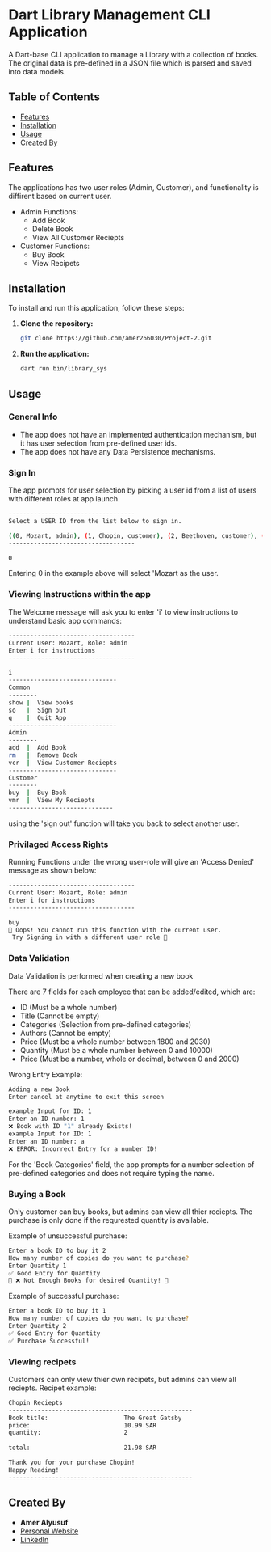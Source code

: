 # Dart Library Management CLI Application

A Dart-base CLI application to manage a Library with a collection of books. The original data is pre-defined in a JSON file which is parsed and saved into data models.

## Table of Contents

- [Features](#features)
- [Installation](#installation)
- [Usage](#usage)
- [Created By](#created-by)

## Features

The applications has two user roles (Admin, Customer), and functionality is diffirent based on current user. 

- Admin Functions:
    - Add Book
    - Delete Book
    - View All Customer Reciepts
- Customer Functions:
    - Buy Book
    - View Recipets

## Installation

To install and run this application, follow these steps:

1. **Clone the repository:**

    ```bash
    git clone https://github.com/amer266030/Project-2.git
    ```

2. **Run the application:**

    ```bash
    dart run bin/library_sys
    ```

## Usage

### General Info

- The app does not have an implemented authentication mechanism, but it has user selection from pre-defined user ids.
- The app does not have any Data Persistence mechanisms.

### Sign In

The app prompts for user selection by picking a user id from a list of users with different roles at app launch.

```bash
-----------------------------------
Select a USER ID from the list below to sign in.

((0, Mozart, admin), (1, Chopin, customer), (2, Beethoven, customer), (3, Liszt, customer))
-----------------------------------

0
 ```

 Entering 0 in the example above will select 'Mozart as the user.

### Viewing Instructions within the app

The Welcome message will ask you to enter 'i' to view instructions to understand basic app commands:

```bash
-----------------------------------
Current User: Mozart, Role: admin
Enter i for instructions
-----------------------------------

i
------------------------------
Common
--------
show |  View books
so   |  Sign out
q    |  Quit App
------------------------------
Admin
--------
add  |  Add Book
rm   |  Remove Book
vcr  |  View Customer Reciepts
------------------------------
Customer
--------
buy  |  Buy Book
vmr  |  View My Reciepts
-----------------------------
```

using the 'sign out' function will take you back to select another user.

### Privilaged Access Rights

Running Functions under the wrong user-role will give an 'Access Denied' message as shown below:

```bash
-----------------------------------
Current User: Mozart, Role: admin
Enter i for instructions
-----------------------------------

buy
🛑 Oops! You cannot run this function with the current user. 
 Try Signing in with a different user role 🛑
```

### Data Validation

Data Validation is performed when creating a new book

There are 7 fields for each employee that can be added/edited, which are:
- ID (Must be a whole number)
- Title (Cannot be empty)
- Categories (Selection from pre-defined categories)
- Authors (Cannot be empty)
- Price (Must be a whole number between 1800 and 2030)
- Quantity (Must be a whole number between 0 and 10000)
- Price (Must be a number, whole or decimal, between 0 and 2000)

Wrong Entry Example:

```bash
Adding a new Book
Enter cancel at anytime to exit this screen

example Input for ID: 1
Enter an ID number: 1
❌ Book with ID "1" already Exists!
example Input for ID: 1
Enter an ID number: a
❌ ERROR: Incorrect Entry for a number ID!
```

For the 'Book Categories' field, the app prompts for a number selection of pre-defined categories and does not require typing the name.

### Buying a Book

Only customer can buy books, but admins can view all thier reciepts.
The purchase is only done if the requrested quantity is available. 

Example of unsuccessful purchase:

```bash
Enter a book ID to buy it 2
How many number of copies do you want to purchase?
Enter Quantity 1
✅ Good Entry for Quantity
🛑 ❌ Not Enough Books for desired Quantity! 🛑
```

Example of successful purchase:

```bash
Enter a book ID to buy it 1
How many number of copies do you want to purchase?
Enter Quantity 2
✅ Good Entry for Quantity
✅ Purchase Successful!
```

### Viewing recipets

Customers can only view thier own recipets, but admins can view all reciepts. Recipet example:

```bash
Chopin Reciepts
---------------------------------------------------
Book title:                     The Great Gatsby
price:                          10.99 SAR
quantity:                       2
                            
total:                          21.98 SAR

Thank you for your purchase Chopin!
Happy Reading!
---------------------------------------------------
```

## Created By

- **Amer Alyusuf**
- [Personal Website](https://amer266030.github.io)
- [LinkedIn](https://www.linkedin.com/in/amer-alyusuf-77398587)
